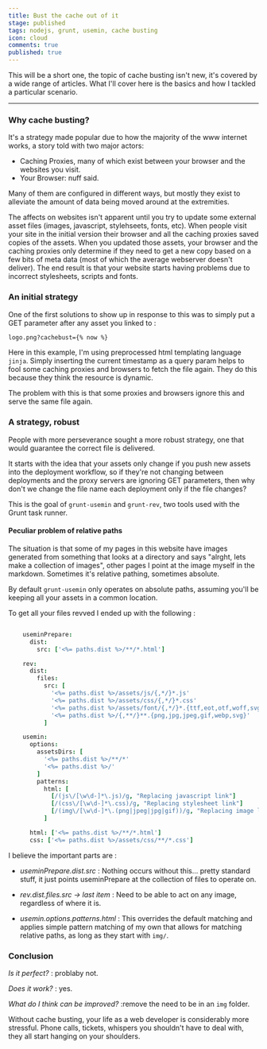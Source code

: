 ```yaml
---
title: Bust the cache out of it
stage: published
tags: nodejs, grunt, usemin, cache busting
icon: cloud
comments: true
published: true
---
```


This will be a short one, the topic of cache busting isn't new, it's covered by a wide range of articles. What I'll cover here is the basics and how I tackled a particular scenario.

---

### Why cache busting?

It's a strategy made popular due to how the majority of the www internet works, a story told with two major actors:
 - Caching Proxies, many of which exist between your browser and the websites you visit.
 - Your Browser: nuff said.

Many of them are configured in different ways, but mostly they exist to alleviate the amount of data being moved around at the extremities.

The affects on websites isn't apparent until you try to update some external asset files (images, javascript, stylehseets, fonts, etc). When people visit your site in the initial version their browser and all the caching proxies saved copies of the assets. When you updated those assets, your browser and the caching proxies only determine if they need to get a new copy based on a few bits of meta data (most of which the average webserver doesn't deliver). The end result is that your website starts having problems due to incorrect stylesheets, scripts and fonts.


### An initial strategy

One of the first solutions to show up in response to this was to simply put a GET parameter after any asset you linked to :

```html
logo.png?cachebust={% now %}
```

Here in this example, I'm using preprocessed html templating language `jinja`. Simply inserting the current timestamp as a query param helps to fool some caching proxies and browsers to fetch the file again. They do this because they think the resource is dynamic.

The problem with this is that some proxies and browsers ignore this and serve the same file again.

### A strategy, robust

People with more perseverance sought a more robust strategy, one that would guarantee the correct file is delivered.

It starts with the idea that your assets only change if you push new assets into the deployment workflow, so if they're not changing between deployments and the proxy servers are ignoring GET parameters, then why don't we change the file name each deployment only if the file changes?

This is the goal of `grunt-usemin` and `grunt-rev`, two tools used with the Grunt task runner.

#### Peculiar problem of relative paths

The situation is that some of my pages in this website have images generated from something that looks at a directory and says "alrght, lets make a collection of images", other pages I point at the image myself in the markdown. Sometimes it's relative pathing, sometimes absolute.

By default `grunt-usemin` only operates on absolute paths, assuming you'll be keeping all your assets in a common location.

To get all your files revved I ended up with the following :

```coffeescript

    useminPrepare:
      dist:
        src: ['<%= paths.dist %>/**/*.html']

    rev:
      dist:
        files:
          src: [
            '<%= paths.dist %>/assets/js/{,*/}*.js'
            '<%= paths.dist %>/assets/css/{,*/}*.css'
            '<%= paths.dist %>/assets/font/{,*/}*.{ttf,eot,otf,woff,svg}'
            '<%= paths.dist %>/{,**/}**.{png,jpg,jpeg,gif,webp,svg}'
          ]

    usemin:
      options:
        assetsDirs: [
          '<%= paths.dist %>/**/*'
          '<%= paths.dist %>/'
        ]
        patterns:
          html: [
            [/(js\/[\w\d-]*\.js)/g, "Replacing javascript link"]
            [/(css\/[\w\d-]*\.css)/g, "Replacing stylesheet link"]
            [/(img\/[\w\d-]*\.(png|jpeg|jpg|gif))/g, "Replacing image link"]
          ]

      html: ['<%= paths.dist %>/**/*.html']
      css: ['<%= paths.dist %>/assets/css/**/*.css']

```

I believe the important parts are :

- *useminPrepare.dist.src*
  : Nothing occurs without this... pretty standard stuff, it just points useminPrepare at the collection of files to operate on.

- *rev.dist.files.src -> last item*
  : Need to be able to act on any image, regardless of where it is.

- *usemin.options.patterns.html*
  : This overrides the default matching and applies simple pattern matching of my own that allows for matching relative paths, as long as they start with `img/`.


### Conclusion

*Is it perfect?*
  : problaby not.

*Does it work?*
  : yes.

*What do I think can be improved?*
  :remove the need to be in an `img` folder.

Without cache busting, your life as a web developer is considerably more stressful. Phone calls, tickets, whispers you shouldn't have to deal with, they all start hanging on your shoulders.


